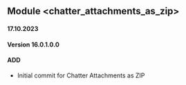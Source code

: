## Module <chatter_attachments_as_zip>

#### 17.10.2023
#### Version 16.0.1.0.0
#### ADD
- Initial commit for Chatter Attachments as ZIP
